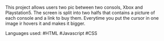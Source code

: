 This project allows users two pic between two consols, Xbox and Playstation5. The screen is split into two halfs that contains a picture of each console and a link to buy them.
Everytime you put the cursor in one image ir hovers it and makes it bigger. 

Languages used:
#HTML
#Javascript 
#CSS
